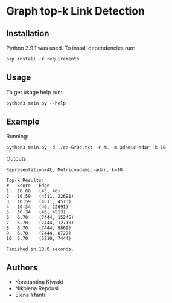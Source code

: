 # Graph top-k Link Detection

## Installation

Python 3.9.1 was used. To install dependencies run:

    pip install -r requirements

## Usage

To get usage help run:

    python3 main.py --help

## Example

Running:

    python3 main.py -d ./ca-GrQc.txt -r AL -m adamic-adar -k 10

Outputs:

    Representation=AL, Metric=adamic-adar, k=10

    Top-k Results:
    #   Score   Edge
    1   10.60   (45, 46)
    2   10.59   (4511, 22691)
    3   10.59   (4511, 4513)
    4   10.34   (46, 22691)
    5   10.34   (46, 4513)
    6   6.70    (7444, 15245)
    7   6.70    (7444, 12710)
    8   6.70    (7444, 9869)
    9   6.70    (7444, 8727)
    10  6.70    (5210, 7444)
    
    Finished in 18.0 seconds.

## Authors

* Konstantina Kivraki
* Nikolena Repousi
* Elena Υfanti

